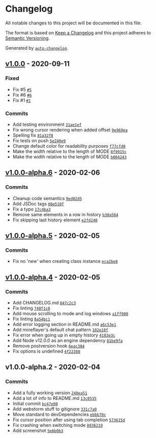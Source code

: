 # Changelog

All notable changes to this project will be documented in this file.

The format is based on [Keep a Changelog](https://keepachangelog.com/en/1.0.0/)
and this project adheres to [Semantic Versioning](https://semver.org/spec/v2.0.0.html).

Generated by [`auto-changelog`](https://github.com/CookPete/auto-changelog).

## [v1.0.0](https://github.com/wvffle/mineflayer-dashboard/compare/v1.0.0-alpha.6...v1.0.0) - 2020-09-11

### Fixed

- Fix #5 [`#5`](https://github.com/wvffle/mineflayer-dashboard/issues/5)
- Fix #6 [`#6`](https://github.com/wvffle/mineflayer-dashboard/issues/6)
- Fix #1 [`#1`](https://github.com/wvffle/mineflayer-dashboard/issues/1)

### Commits

- Add testing environment [`31ae1ef`](https://github.com/wvffle/mineflayer-dashboard/commit/31ae1ef1e6ba029c12193a73efc98d1812b6a710)
- Fix wrong cursor rendering when added offset [`9e969ea`](https://github.com/wvffle/mineflayer-dashboard/commit/9e969eababdb683538666352f95aceb220dea889)
- Spelling fix [`81a32f8`](https://github.com/wvffle/mineflayer-dashboard/commit/81a32f8efbe330550a49ebfaecddb59f5f77bbc7)
- Fix tests on push [`5e240e9`](https://github.com/wvffle/mineflayer-dashboard/commit/5e240e963640e3c24beff2658463d434473be2db)
- Change default color for readability purposes [`f77cfd0`](https://github.com/wvffle/mineflayer-dashboard/commit/f77cfd05ba15f8d20970576dba91b1ea6f60c694)
-  Make the width relative to the length of MODE [`8f9915c`](https://github.com/wvffle/mineflayer-dashboard/commit/8f9915c88762b1c3ec213adf8aff67de8406c616)
- Make the width relative to the length of MODE [`b004243`](https://github.com/wvffle/mineflayer-dashboard/commit/b00424306c78aee036070253ed50a31b6a812c88)

## [v1.0.0-alpha.6](https://github.com/wvffle/mineflayer-dashboard/compare/v1.0.0-alpha.5...v1.0.0-alpha.6) - 2020-02-06

### Commits

- Cleanup code semantics [`9ed02d5`](https://github.com/wvffle/mineflayer-dashboard/commit/9ed02d50a69bdcc14a5bc892f3c9d5233b32488a)
- Add JSDoc tags [`08e510f`](https://github.com/wvffle/mineflayer-dashboard/commit/08e510fa0ede41f126f21049426749adf8e6780a)
- Fix a typo [`17c4ba3`](https://github.com/wvffle/mineflayer-dashboard/commit/17c4ba331f8a804714642dd3ee33320ed136731b)
- Remove same elements in a row in history [`b30a564`](https://github.com/wvffle/mineflayer-dashboard/commit/b30a564788c1d3eac1f2926e68b2e6c2ae5a078f)
- Fix skipping last history element [`e2fd240`](https://github.com/wvffle/mineflayer-dashboard/commit/e2fd2409ea32c1b9cbd9241e0bba5bb079c97161)

## [v1.0.0-alpha.5](https://github.com/wvffle/mineflayer-dashboard/compare/v1.0.0-alpha.4...v1.0.0-alpha.5) - 2020-02-05

### Commits

- Fix no 'new' when creating class instance [`eca2be8`](https://github.com/wvffle/mineflayer-dashboard/commit/eca2be874027a8f9e4a9a0047ec673a72a7ae57a)

## [v1.0.0-alpha.4](https://github.com/wvffle/mineflayer-dashboard/compare/v1.0.0-alpha.2...v1.0.0-alpha.4) - 2020-02-05

### Commits

- Add CHANGELOG.md [`847c2c3`](https://github.com/wvffle/mineflayer-dashboard/commit/847c2c345a115e809ec8a20302dedf791453af06)
- Fix linting [`748f1c0`](https://github.com/wvffle/mineflayer-dashboard/commit/748f1c0a5477a504ed11369b5d9ba78cc7224d6b)
- Add mouse scrolling to mode and log windows [`a1ff900`](https://github.com/wvffle/mineflayer-dashboard/commit/a1ff900294b0cb26b269222de5be8d9f01eba04d)
- Fix linting [`8a54bc1`](https://github.com/wvffle/mineflayer-dashboard/commit/8a54bc1265e21814fdeecc835f16e7c9ceaf2259)
- Add error logging section in README.md [`a6c53e1`](https://github.com/wvffle/mineflayer-dashboard/commit/a6c53e17fc6f3036e36488215dc78ca04c73373e)
- Add mineflayer's default chat pattern [`102e18f`](https://github.com/wvffle/mineflayer-dashboard/commit/102e18faa7976c53fb8b03d3bc44d2b57a9634c8)
- Fix error when going up in empty history [`4183e3c`](https://github.com/wvffle/mineflayer-dashboard/commit/4183e3c43ff3618774b67fb0d390fddb13004ff3)
- Add Node v12.0.0 as an engine dependency [`81be9fa`](https://github.com/wvffle/mineflayer-dashboard/commit/81be9faa1c64d7efd5e34d4b75a79ecf11f5629a)
- Remove postversion hook [`6eac384`](https://github.com/wvffle/mineflayer-dashboard/commit/6eac384608ae5e02c140ce7f894858815af53d72)
- Fix options is undefined [`4f22388`](https://github.com/wvffle/mineflayer-dashboard/commit/4f2238849cfb340ece605ec626c130746bf7cd8b)

## v1.0.0-alpha.2 - 2020-02-04

### Commits

- Add a fully working version [`240ea51`](https://github.com/wvffle/mineflayer-dashboard/commit/240ea5162116b2ca15f9c64910c359930d40302c)
- Add a lot of info to README.md [`13c8535`](https://github.com/wvffle/mineflayer-dashboard/commit/13c8535ffdfa60805e625a2abbcd2cfe34226783)
- Initial commit [`bc47e00`](https://github.com/wvffle/mineflayer-dashboard/commit/bc47e009671fc6e38c2bbb5ea65ff107f3a97ce4)
- Add webstorm stuff to gitignore [`331c7a0`](https://github.com/wvffle/mineflayer-dashboard/commit/331c7a067a4c93f6675e5ec90e6a9890b31572b3)
- Move standard to devDependencies [`ebbb70c`](https://github.com/wvffle/mineflayer-dashboard/commit/ebbb70c63960cd0c333bcbd8afd12da4ac1be28b)
- Fix cursor position after using tab completion [`573615d`](https://github.com/wvffle/mineflayer-dashboard/commit/573615d646ff05162f201e7ce65cf274af6bc5e5)
- Fix crashing when switching mode [`8936219`](https://github.com/wvffle/mineflayer-dashboard/commit/89362192b6398d299a229bf2749ab8b584c7d6af)
- Add screenshot [`5e6b0b3`](https://github.com/wvffle/mineflayer-dashboard/commit/5e6b0b3bb3744e6f3e8baee5e30914caf1385c9e)
